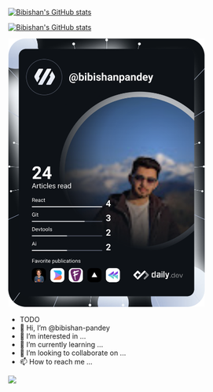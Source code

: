 [![Bibishan's GitHub stats](https://github-readme-stats.vercel.app/api?username=bibishan-pandey&count_private=true&show_icons=true&theme=dark#gh-dark-mode-only)](https://github.com/anuraghazra/github-readme-stats#gh-dark-mode-only)

[![Bibishan's GitHub stats](https://github-readme-stats.vercel.app/api?username=bibishan-pandey&count_private=true&show_icons=true&theme=swift#gh-light-mode-only)](https://github.com/anuraghazra/github-readme-stats#gh-light-mode-only)

<a href="https://app.daily.dev/DailyDevTips"><img src="https://github.com/bibishan-pandey/bibishan-pandey/blob/master/devcard.svg" width="400" alt="Bibishan Pandey's Dev Card"/></a>

- TODO
- 👋 Hi, I’m @bibishan-pandey
- 👀 I’m interested in ...
- 🌱 I’m currently learning ...
- 💞️ I’m looking to collaborate on ...
- 📫 How to reach me ...

<!---
bibishan-pandey/bibishan-pandey is a ✨ special ✨ repository because its `README.md` (this file) appears on your GitHub profile.
You can click the Preview link to take a look at your changes.
--->

![](https://komarev.com/ghpvc/?username=bibishan-pandey&style=for-the-badge)
